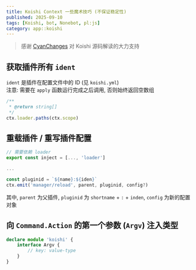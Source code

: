 ```yaml
---
title: Koishi Context 一些魔术技巧 (不保证稳定性)
published: 2025-09-10
tags: [Koishi, bot, Nonebot, pl:js]
category: app::koishi
---
```


> 感谢 [CyanChanges](https://github.com/CyanChanges) 对 Koishi 源码解读的大力支持

## 获取插件所有 `ident`
`ident` 是插件在配置文件中的 ID (见 `koishi.yml`) <br>
注意: 需要在 `apply` 函数运行完成之后调用, 否则始终返回空数组
```ts
/**
 * @return string[]
 */
ctx.loader.paths(ctx.scope)
```

## 重载插件 / 重写插件配置
```ts
// 需要依赖 loader
export const inject = [..., 'loader']

...

const pluginid = `${name}:${iden}`
ctx.emit('manager/reload', parent, pluginid, config?)
```
其中, `parent` 为父插件, `pluginid` 为 `shortname` + `:` + `inden`, `config` 为新的配置对象

## 向 `Command.Action` 的第一个参数 (`Argv`) 注入类型
```ts
declare module 'koishi' {
    interface Argv {
        // key: value-type
    }
}
```
